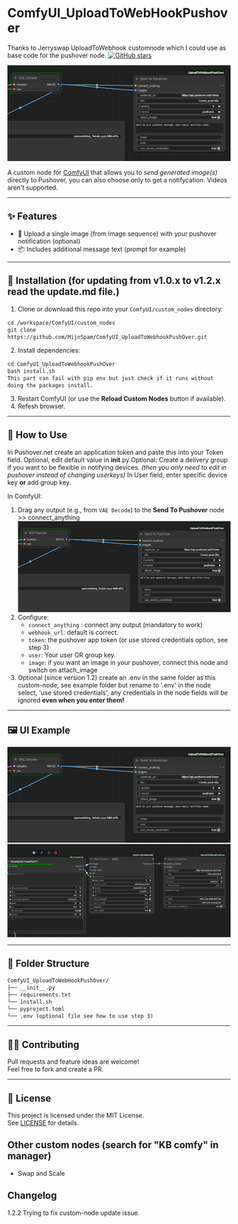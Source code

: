 # ComfyUI_UploadToWebHookPushover <br>
Thanks to Jerryswap UploadToWebhook customnode which I could use as base code for the pushover node.
[![GitHub stars](https://img.shields.io/github/stars/jerrywap/ComfyUI_UploadToWebHookHTTP?style=social)](https://github.com/jerrywap/ComfyUI_UploadToWebhookHTTP/stargazers)



![ComfyUI Node](images/image-connect.png)

A custom node for [ComfyUI](https://github.com/comfyanonymous/ComfyUI) that allows you to _send generated image(s)_  directly to Pushover, you can also choose only to get a notifycation. Videos aren't supported.

---

## ✨ Features

- 🔗 Upload a single image (from image sequence) with your pushover notification (optional)
- 📦 Includes additional message text (prompt for example)

---

## 🔧 Installation (for updating from v1.0.x to v1.2.x read the update.md file.)

1. Clone or download this repo into your `ComfyUI/custom_nodes` directory:

```
cd /workspace/ComfyUI/custom_nodes
git clone https://github.com/MijnSpam/ComfyUI_UploadToWebhookPushOver.git
```

2. Install dependencies:

```
cd ComfyUI_UploadToWebhookPushOver
bash install.sh
This part can fail with pip env but just check if it runs without doing the packages install.
```

3. Restart ComfyUI (or use the **Reload Custom Nodes** button if available).
4. Refesh browser.

---

## 🧩 How to Use

In Pushover.net create an application token and paste this into your Token field.
Optional, edit default value in __init__.py 
Optional: Create a delivery group if you want to be flexible in notifying devices. _(then you only need to edit in pushover instead of changing userkeys)_
In User field, enter specific device key **or** add group key.

In ComfyUI:

1. Drag any output (e.g., from `VAE Decode`) to the **Send To Pushover** node >> connect_anything
![ComfyUI Node](images/image-connect.png)
2. Configure:
    - `connect_anything` : connect any output (mandatory to work)
    - `webhook_url`: default is correct.
    - `token`: the pushover app token (or use stored credentials option, see step 3)
    - `user`: Your user OR group key.
    - `image`: if you want an image in your pushover, connect this node and switch on attach_image
3. Optional (since version 1.2)
   create an .env in the same folder as this custom-node, see example folder but rename to '.env'
   in the node select, 'use stored credentials', any credentials in the node fields will be ignored **even when you enter them!**
---

## 🖼️ UI Example

![ComfyUI Node](images/image-connect.png)
![Video Node](images/videonode.png)

---

## 📁 Folder Structure

```
ComfyUI_UploadToWebHookPushOver/
├── __init__.py
├── requirements.txt
└── install.sh
└── pyproject.toml
└── .env (optional file see how to use step 3)
```

---

## 🧑‍💻 Contributing

Pull requests and feature ideas are welcome!  
Feel free to fork and create a PR.

---

## 📄 License

This project is licensed under the MIT License.  
See [LICENSE](./LICENSE) for details.

## Other custom nodes (search for "KB comfy" in manager)
- Swap and Scale

## Changelog

1.2.2 Trying to fix custom-node update issue.